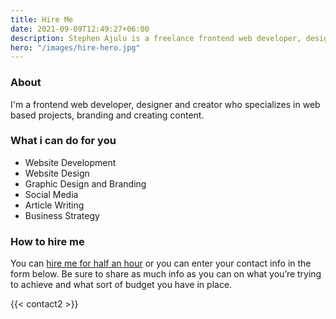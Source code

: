 ```yaml
---
title: Hire Me
date: 2021-09-09T12:49:27+06:00
description: Stephen Ajulu is a freelance frontend web developer, designer and creator. Hire him if you want a blog built, a website designed, branding created and more.
hero: "/images/hire-hero.jpg"
---
```


### About
I'm a frontend web developer, designer and creator who specializes in web based projects, branding and creating content.

### What i can do for you
- Website Development
- Website Design
- Graphic Design and Branding
- Social Media
- Article Writing
- Business Strategy

### How to hire me
You can [hire me for half an hour](https://calendly.com/stephenajulu/chat-with-stephenajulu) or you can enter your contact info in the form below. Be sure to share as much info as you can on what you’re trying to achieve and what sort of budget you have in place.

{{< contact2 >}}
